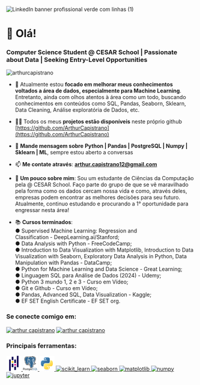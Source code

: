 ![LinkedIn banner profissional verde com linhas (1)](https://github.com/ArthurCapistrano/ArthurCapistrano/assets/142551407/10af8b9b-38e2-4d5e-b144-32b9830e9088)
<h1 align="left">👋 Olá! </h1>
<h3 align="left">Computer Science Student @ CESAR School | Passionate about Data | Seeking Entry-Level Opportunities</h3>


<p align="left"> <img src="https://komarev.com/ghpvc/?username=arthurcapistrano&label=Profile%20views&color=0e75b6&style=flat" alt="arthurcapistrano" /> </p>

- 🔭 Atualmente estou **focado em melhorar meus conhecimentos voltados a área de dados, especialmente para Machine Learning**. Entretanto, ainda com olhos atentos à área como um todo, buscando conhecimentos em conteúdos como SQL, Pandas, Seaborn, Sklearn, Data Cleaning, Análise exploratória de Dados, etc.

- 👨‍💻 Todos os meus **projetos estão disponíveis** neste próprio github [https://github.com/ArthurCapistrano](https://github.com/ArthurCapistrano)

- 💬 **Mande mensagem sobre** **Python | Pandas | PostgreSQL | Numpy | Sklearn | ML**, sempre estou aberto a conversas

- 📫 **Me contate através**: **arthur.capistrano12@gmail.com**

- 📄 **Um pouco sobre mim**: Sou um estudante de Ciências da Computação pela @ CESAR School. Faço parte do grupo de que se vê maravilhado pela forma como os dados cercam nossa vida e como, através deles, empresas podem encontrar as melhores decisões para seu futuro. Atualmente, continuo estudando e procurando a 1° oportunidade para engressar nesta área!

- 📚 **Cursos terminados**: <br>
● Supervised Machine Learning: Regression and <br>
Classification - DeepLearning.ai/Stanford; <br>
● Data Analysis with Python - FreeCodeCamp; <br>
● Introduction to Data Visualization with Matplotlib, Introduction to Data Visualization with Seaborn, Exploratory Data Analysis in Python, Data Manipulation with Pandas - DataCamp; <br>
● Python for Machine Learning and Data Science - Great Learning; <br>
● Linguagem SQL para Análise de Dados (2024) - Udemy; <br>
● Python 3 mundo 1, 2 e 3 - Curso em Vídeo; <br>
● Git e Github - Curso em Vídeo; <br> 
● Pandas, Advanced SQL, Data Visualization - Kaggle; <br>
● EF SET English Certificate - EF SET org. <br>

<h3 align="left">Se conecte comigo em:</h3>
<p align="left">
<a href="https://linkedin.com/in/arthur capistrano" target="blank"><img align="center" src="https://raw.githubusercontent.com/rahuldkjain/github-profile-readme-generator/master/src/images/icons/Social/linked-in-alt.svg" alt="arthur capistrano" height="30" width="40" /></a>
<a href="https://kaggle.com/arthur capistrano" target="blank"><img align="center" src="https://raw.githubusercontent.com/rahuldkjain/github-profile-readme-generator/master/src/images/icons/Social/kaggle.svg" alt="arthur capistrano" height="30" width="40" /></a>
</p>

<h3 align="left">Principais ferramentas:</h3>
<p align="left"> <a href="https://pandas.pydata.org/" target="_blank" rel="noreferrer"> <img src="https://raw.githubusercontent.com/devicons/devicon/2ae2a900d2f041da66e950e4d48052658d850630/icons/pandas/pandas-original.svg" alt="pandas" width="40" height="40"/> </a> <a href="https://www.postgresql.org" target="_blank" rel="noreferrer"> <img src="https://raw.githubusercontent.com/devicons/devicon/master/icons/postgresql/postgresql-original-wordmark.svg" alt="postgresql" width="40" height="40"/> </a> <a href="https://www.python.org" target="_blank" rel="noreferrer"> <img src="https://raw.githubusercontent.com/devicons/devicon/master/icons/python/python-original.svg" alt="python" width="40" height="40"/> </a>  <a href="https://scikit-learn.org/" target="_blank" rel="noreferrer"> <img src="https://upload.wikimedia.org/wikipedia/commons/0/05/Scikit_learn_logo_small.svg" alt="scikit_learn" width="40" height="40"/> </a> 
  <a href="https://seaborn.pydata.org/" target="_blank" rel="noreferrer"> <img src="https://seaborn.pydata.org/_images/logo-mark-lightbg.svg" alt="seaborn" width="40" height="40"/> </a> 
  <a href="https://matplotlib.org/stable/" target="_blank" rel="noreferrer"> <img src="https://matplotlib.org/stable/_static/logo_dark.svg" alt="matplotlib" width="40" height="40"/> </a>
<a href="https://numpy.org/" target="_blank" rel="noreferrer"> <img src="https://numpy.org/images/logo.svg" alt="numpy" width="40" height="40"/> </a>
<a href="https://jupyter.org/" target="_blank" rel="noreferrer"> <img src="https://jupyter.org/assets/logos/rectanglelogo-greytext-orangebody-greymoons.svg" alt="jupyter" width="70" height="35"/> </a>
</p>
